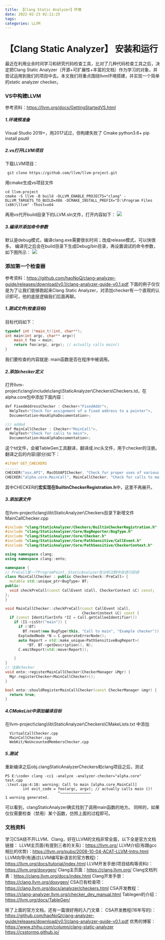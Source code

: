 ```yaml
---
title: 【Clang Static Analyzer】环境 
date: 2022-02-23 02:11:25
tags:
categories: LLVM
---
```

# 【Clang Static Analyzer】 安装和运行
最近在利用业余时间学习和研究代码检查工具，比对了几种代码检查工具之后，决定把Clang Static Analyzer（开源+可扩展性+丰富的文档）作为学习的对象，并尝试运用到我们的项目中去。本文我们将重点围绕llvm环境搭建，并实现一个简单的static analyzer checker。

### VS中构建LLVM
参考资料：https://llvm.org/docs/GettingStartedVS.html
##### 1.环境预准备
 Visual Studio 2019+，用2017试过，但构建失败了
 Cmake
 python3.6+
 pip install psutil
##### 2.vs打开LLVM项目
 下载LLVM项目：
 ```shell
  git clone https://github.com/llvm/llvm-project.git
 ```
 用cmake生成vs项目文件
```shell
cd llvm-project
cmake -S llvm -B build -DLLVM_ENABLE_PROJECTS="clang" -DLLVM_TARGETS_TO_BUILD=X86 -DCMAKE_INSTALL_PREFIX="D:\Program Files (x86)\llvm" -Thost=x64
```
再用vs代开build目录下的LLVM.sln文件，打开内容如下：
![](Images\LLVM_vs.png)

##### 3.编译并添加命令参数
默认是debug模式，编译clang.exe需要很长时间；改成release模式，可以快很多。
编译完之后会在build目录下生成Debug/bin目录，再设置调试的命令参数，如下图所示：
![](Images\llvm_compile.png)

### 添加第一个检查器
参考资料：https://github.com/haoNoQ/clang-analyzer-guide/releases/download/v0.1/clang-analyzer-guide-v0.1.pdf
下面的例子仅仅是为了让我们能够跑起来Clang Static Analyzer，对添加checker有一个直观的认识即可，他的底层逻辑我们后面再聊。

##### 1.测试文件(检查目标)
目标代码如下：
```c++
typedef int (*main_t)(int, char**);
int main(int argc, char** argv){
    main_t foo = main;
    return foo(argc, argv); // actually calls main()
}
```
我们要检查的内容就是: main函数是否在程序中被调用。

##### 2.添加checker定义
打开llvm-project\clang\include\clang\StaticAnalyzer\Checkers\Checkers.td，在alpha.core包中添加下面内容：
```C++
def FixedAddressChecker : Checker<"FixedAddr">,
  HelpText<"Check for assignment of a fixed address to a pointer">,
  Documentation<HasAlphaDocumentation>;

/// added
def MainCallChecker : Checker<"MainCall">,
  HelpText<"Check for calls to main">,
  Documentation<HasAlphaDocumentation>;
```
这个td文件，会被TableGen工具翻译，翻译成.inc头文件，用于checker的注册。
翻译之后的内容(部分)如下：
```c++
#ifdef GET_CHECKERS
......
CHECKER("osx.API", MacOSXAPIChecker, "Check for proper uses of various Apple APIs", "https://clang-analyzer.llvm.org/available_checks.html#osx.API", false)
CHECKER("alpha.core.MainCall", MainCallChecker, "Check for calls to main", "https://clang-analyzer.llvm.org/alpha_checks.html#alpha.core.MainCall", false)
```
其中CHECKER的**宏实现在BuiltinCheckerRegistration.h**中，这里不再展开。

##### 3.添加源文件
在llvm-project\clang\lib\StaticAnalyzer\Checkers目录下新增文件MainCallChecker.cpp
```c++
#include "clang/StaticAnalyzer/Checkers/BuiltinCheckerRegistration.h"
#include "clang/StaticAnalyzer/Core/BugReporter/BugType.h"
#include "clang/StaticAnalyzer/Core/Checker.h"
#include "clang/StaticAnalyzer/Core/PathSensitive/CallEvent.h"
#include "clang/StaticAnalyzer/Core/PathSensitive/CheckerContext.h"

using namespace clang;
using namespace clang::ento;

namespace {
// PreCall是一个ProgramPoint，StaticAnalyzer在分析过程中会进行回调
class MainCallChecker : public Checker<check::PreCall> {
  mutable std::unique_ptr<BugType> BT;
public:
  void checkPreCall(const CallEvent &Call, CheckerContext &C) const;
};
}

void MainCallChecker::checkPreCall(const CallEvent &Call,
                                   CheckerContext &C) const {
  if (const IdentifierInfo *II = Call.getCalleeIdentifier())
    if (II->isStr("main")) {
      if (!BT) 
        BT.reset(new BugType(this, "Call to main", "Example checker"));
      ExplodedNode *N = C.generateErrorNode();
      auto Report = std::make_unique<PathSensitiveBugReport>(
          *BT, BT->getDescription(), N);
      C.emitReport(std::move(Report));

    }
}
// 注册checker
void ento::registerMainCallChecker(CheckerManager &Mgr) {
  Mgr.registerChecker<MainCallChecker>();
}

bool ento::shouldRegisterMainCallChecker(const CheckerManager &mgr) {
  return true;
}
```
##### 4.CMakeList中添加编译目标
在llvm-project\clang\lib\StaticAnalyzer\Checkers\CMakeLists.txt 中添加
```shell
  VirtualCallChecker.cpp
  MainCallChecker.cpp
  WebKit/NoUncountedMembersChecker.cpp
```
##### 5.测试
重新编译之后obj.clangStaticAnalyzerCheckers和clang项目之后，测试
```shell
PS E:\code> clang -cc1 -analyze -analyzer-checker="alpha.core" test.cpp
.\test.cpp:4:18: warning: Call to main [alpha.core.MainCall]
        int exit_code = foo(argc, argv); // actually calls main ()!
                        ^~~~~~~~~~~~~~~
1 warning generated.
```
可以看到，clangStaticAnalyzer确实找到了调用main函数的地方。
同样的，如果仅仅需要检查（禁用）某个函数，仿照上面的过程即可。

### 文档资料
学习CSA绕不开LLVM、Clang，好在LLVM的文档非常全面，以下全是官方文档链接：
LLVM主页面(有提到三者的关系)：https://llvm.org/
LLVM介绍(有跟gcc相比的优势)：https://llvm.org/pubs/2008-10-04-ACAT-LLVM-Intro.html
LLVM向导(有通过LLVM编写新语言的官方教程)：https://llvm.org/docs/tutorial/index.html
LLVM开发手册(项目结构等资料)：https://llvm.org/doxygen/
Clang主页面：https://clang.llvm.org/
Clang文档列表：https://clang.llvm.org/docs/index.html
Clang开发手册：https://clang.llvm.org/doxygen/
CSA已有检查项：https://clang.llvm.org/docs/analyzer/checkers.html
CSA开发教程：https://clang-analyzer.llvm.org/checker_dev_manual.html
Tablegen的介绍：https://llvm.org/docs/TableGen/

除了上面的官方文档，还有一篇很好用的入门文章：
CSA开发教程(16年写的)：https://github.com/haoNoQ/clang-analyzer-guide/releases/download/v0.1/clang-analyzer-guide-v0.1.pdf
优秀的博客：
https://www.zhihu.com/column/clang-static-analyzer
https://csstormq.github.io/